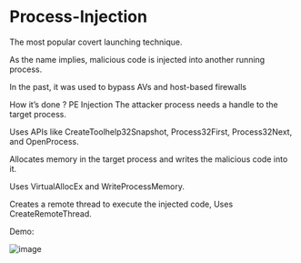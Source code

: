 # Process-Injection

The most popular covert launching technique.

As the name implies, malicious code is injected into another running process.

In the past, it was used to bypass AVs and host-based firewalls

How it’s done ?
PE Injection
The attacker process needs a handle to the target process.

Uses APIs like CreateToolhelp32Snapshot, Process32First, Process32Next, and OpenProcess.

Allocates memory in the target process and writes the malicious code into it.

Uses VirtualAllocEx and WriteProcessMemory.

Creates a remote thread to execute the injected code, Uses CreateRemoteThread.

Demo:

![image](https://github.com/user-attachments/assets/de4a472a-21da-47d7-8abf-3bbba59af08f)
